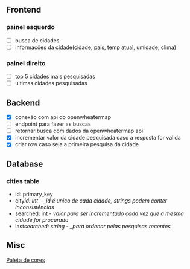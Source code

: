 ## Frontend

### painel esquerdo

- [ ] busca de cidades
- [ ] informações da cidade(cidade, país, temp atual, umidade, clima)

### painel direito

- [ ] top 5 cidades mais pesquisadas
- [ ] ultimas cidades pesquisadas

## Backend

- [x] conexão com api do openwheatermap
- [ ] endpoint para fazer as buscas
- [ ] retornar busca com dados da openwheatermap api
- [x] incrementar valor da cidade pesquisada caso a resposta for valida
- [x] criar row caso seja a primeira pesquisa da cidade

## Database

### cities table

- id: primary_key
- city*id: int - \_id é unico de cada cidade, strings podem conter inconsistências*
- searched: int - _valor para ser incrementado cada vez que a mesma cidade for procurada_
- last*searched: string - \_para ordenar pelas pesquisas recentes*

## Misc

[Paleta de cores](https://colorhunt.co/palette/393e4600adb5aad8d3eeeeee)
